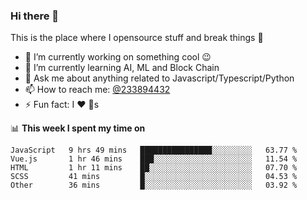 ### Hi there 👋

<!--
**a233894432/a233894432** is a ✨ _special_ ✨ repository because its `README.md` (this file) appears on your GitHub profile.

Here are some ideas to get you started:

- 🔭 I’m currently working on ...
- 🌱 I’m currently learning ...
- 👯 I’m looking to collaborate on ...
- 🤔 I’m looking for help with ...
- 💬 Ask me about ...
- 📫 How to reach me: ...
- 😄 Pronouns: ...
- ⚡ Fun fact: ...
-->
 
 
This is the place where I opensource stuff and break things :rofl:

- 🔭 I’m currently working on something cool :wink:
- 🌱 I’m currently learning AI, ML and Block Chain
- 💬 Ask me about anything related to Javascript/Typescript/Python
- 📫 How to reach me: [@233894432](https://twitter.com/233894432)
- ⚡ Fun fact: I :heart: :dog:s

📊 **This week I spent my time on**
<!--START_SECTION:waka-->
```text
JavaScript   9 hrs 49 mins   ████████████████░░░░░░░░░   63.77 % 
Vue.js       1 hr 46 mins    ███░░░░░░░░░░░░░░░░░░░░░░   11.54 % 
HTML         1 hr 11 mins    ██░░░░░░░░░░░░░░░░░░░░░░░   07.70 % 
SCSS         41 mins         █░░░░░░░░░░░░░░░░░░░░░░░░   04.53 % 
Other        36 mins         █░░░░░░░░░░░░░░░░░░░░░░░░   03.92 % 
```
<!--END_SECTION:waka-->
